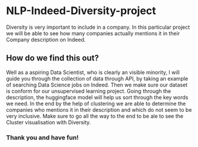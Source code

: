 # NLP-Indeed-Diversity-project
Diversity is very important to include in a company.
In this particular project we will be able to see how many companies actually mentions it in their Company description on Indeed.

## How do we find this out?

Well as a aspiring Data Scientist, who is clearly an visible minority, I will guide you through the collection of data through API, by taking an example of searching Data Science jobs on Indeed. Then we make sure our dataset is conform for our unsupervised learning project. Going through the description, the huggingface model will help us sort through the key words we need. In the end by the help of clustering we are able to determine the companies who mentions it in their description and which do not seem to be very inclusive. Make sure to go all the way to the end to be ale to see the Cluster visualisation with Diversity.

### Thank you and have fun!
